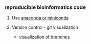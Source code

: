 ### reproducible bioinformatics code 

1. Use [anaconda or miniconda](https://conda.io/docs/user-guide/install/macos.html)

2. Version control - git visualization 
	* [visualization of branches](https://www.gitkraken.com/) 
	